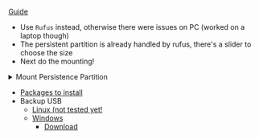 [Guide](https://devanswers.co/guide-kali-linux-2018-live-usb-persistence-windows)
 * Use `Rufus` instead, otherwise there were issues on PC (worked on a laptop though)
 * The persistent partition is already handled by rufus, there's a slider to choose the size
 * Next do the mounting!

<details>

<summary>Mount Persistence Partition</summary

Once Kali has booted, we will use fdisk to view the disk devices and partitions.

Open a new terminal window and run:

```
sudo fdisk -l
```

You will see several entries for partitions and devices listed. Look for your USB drive. It will have two partitions: A 4GB partition and a persistence partition you created earlier. The persistence partition should appear as Linux under the Type column.

```
Device     Boot    Start       End   Sectors   Size Id Type
/dev/sdb1           2048   8390655   8388608     4G  c W95 FAT32 (LBA)
/dev/sdb2        8390656  30463999  22073344  10.5G 83 Linux
```

In the above example, we can see the USB drive with a 4GB partition and a larger persistence partition with the device name sdb2. This device name may be different on your setup. Make sure you have the right one before continuing.

Assuming your persistence partition device name is sdb2, run the following commands.

**IMPORTANT:** You must enter these commands exactly and ensure you choose the correct device (yours may not be sdb2), otherwise persistence will not work.

Create a new mount point called my_usb.

```sudo mkdir -p /mnt/my_usb```
Mount your USB persistence partition to my_usb. Reminder: Your persistence partition may not be sdb2, please ensure you mount the right one.

```sudo mount /dev/sdb2 /mnt/my_usb```
Create a new file called persistence.conf using the nano text editor.

```sudo nano /mnt/my_usb/persistence.conf```
In this file, type / union.

`/mnt/my_usb/persistence.conf`

```
/ union
```

Save the file and exit. (Press CTRL + X, press Y, then press ENTER).

Now unmount your persistence partition. Reminder: Your persistence partition may not be sdb2, please ensure you unmount the right one.

```sudo umount /dev/sdb2```
We’re done!

</details>

* [Packages to install](kali_packages.sh)
* Backup USB
  * [Linux (not tested yet!](https://www.cyberciti.biz/faq/linux-copy-clone-usb-stick-including-partitions/)
  * [Windows](https://www.intowindows.com/how-to-backup-bootable-usb-drive)
    * [Download](https://www.alexpage.de/usb-image-tool/download/)
